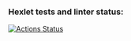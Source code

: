 ### Hexlet tests and linter status:
[![Actions Status](https://github.com/xxinxl/frontend-project-46/actions/workflows/hexlet-check.yml/badge.svg)](https://github.com/xxinxl/frontend-project-46/actions)